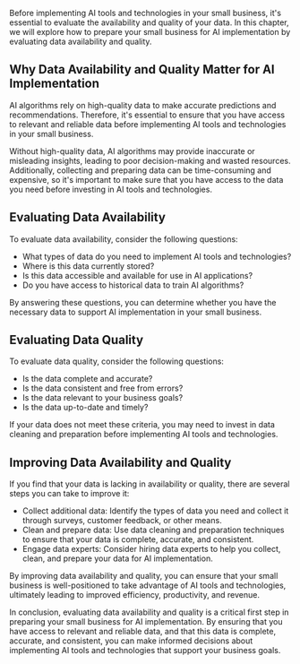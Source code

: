 

Before implementing AI tools and technologies in your small business, it's essential to evaluate the availability and quality of your data. In this chapter, we will explore how to prepare your small business for AI implementation by evaluating data availability and quality.

Why Data Availability and Quality Matter for AI Implementation
--------------------------------------------------------------

AI algorithms rely on high-quality data to make accurate predictions and recommendations. Therefore, it's essential to ensure that you have access to relevant and reliable data before implementing AI tools and technologies in your small business.

Without high-quality data, AI algorithms may provide inaccurate or misleading insights, leading to poor decision-making and wasted resources. Additionally, collecting and preparing data can be time-consuming and expensive, so it's important to make sure that you have access to the data you need before investing in AI tools and technologies.

Evaluating Data Availability
----------------------------

To evaluate data availability, consider the following questions:

* What types of data do you need to implement AI tools and technologies?
* Where is this data currently stored?
* Is this data accessible and available for use in AI applications?
* Do you have access to historical data to train AI algorithms?

By answering these questions, you can determine whether you have the necessary data to support AI implementation in your small business.

Evaluating Data Quality
-----------------------

To evaluate data quality, consider the following questions:

* Is the data complete and accurate?
* Is the data consistent and free from errors?
* Is the data relevant to your business goals?
* Is the data up-to-date and timely?

If your data does not meet these criteria, you may need to invest in data cleaning and preparation before implementing AI tools and technologies.

Improving Data Availability and Quality
---------------------------------------

If you find that your data is lacking in availability or quality, there are several steps you can take to improve it:

* Collect additional data: Identify the types of data you need and collect it through surveys, customer feedback, or other means.
* Clean and prepare data: Use data cleaning and preparation techniques to ensure that your data is complete, accurate, and consistent.
* Engage data experts: Consider hiring data experts to help you collect, clean, and prepare your data for AI implementation.

By improving data availability and quality, you can ensure that your small business is well-positioned to take advantage of AI tools and technologies, ultimately leading to improved efficiency, productivity, and revenue.

In conclusion, evaluating data availability and quality is a critical first step in preparing your small business for AI implementation. By ensuring that you have access to relevant and reliable data, and that this data is complete, accurate, and consistent, you can make informed decisions about implementing AI tools and technologies that support your business goals.
